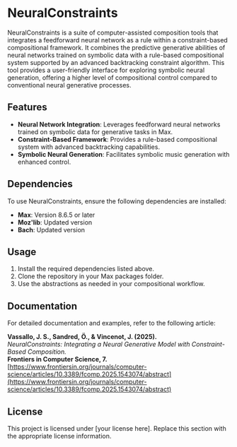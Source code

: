 # NeuralConstraints

NeuralConstraints is a suite of computer-assisted composition tools that integrates a feedforward neural network as a rule within a constraint-based compositional framework. It combines the predictive generative abilities of neural networks trained on symbolic data with a rule-based compositional system supported by an advanced backtracking constraint algorithm. This tool provides a user-friendly interface for exploring symbolic neural generation, offering a higher level of compositional control compared to conventional neural generative processes.

## Features

- **Neural Network Integration**: Leverages feedforward neural networks trained on symbolic data for generative tasks in Max.
- **Constraint-Based Framework**: Provides a rule-based compositional system with advanced backtracking capabilities.
- **Symbolic Neural Generation**: Facilitates symbolic music generation with enhanced control.

## Dependencies

To use NeuralConstraints, ensure the following dependencies are installed:

- **Max**: Version 8.6.5 or later
- **Moz'lib**: Updated version
- **Bach**: Updated version

## Usage

1. Install the required dependencies listed above.
2. Clone the repository in your Max packages folder.
3. Use the abstractions as needed in your compositional workflow.

## Documentation

For detailed documentation and examples, refer to the following article:

**Vassallo, J. S., Sandred, Ö., & Vincenot, J. (2025).**  
_NeuralConstraints: Integrating a Neural Generative Model with Constraint-Based Composition._  
**Frontiers in Computer Science, 7.**  
[https://www.frontiersin.org/journals/computer-science/articles/10.3389/fcomp.2025.1543074/abstract](https://www.frontiersin.org/journals/computer-science/articles/10.3389/fcomp.2025.1543074/abstract)

## License

This project is licensed under [your license here]. Replace this section with the appropriate license information.
